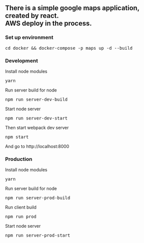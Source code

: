 <h2>
There is a simple google maps application, created by react.<br>
AWS deploy in the process.
</h2>
<h3>Set up environment</h3>
<pre>cd docker && docker-compose -p maps up -d --build</pre>
<h3>Development</h3>
Install node modules
<pre>yarn</pre>
Run server build for node
<pre>npm run server-dev-build</pre>
Start node server
<pre>npm run server-dev-start</pre>
Then start webpack dev server
<pre>npm start</pre>
And go to http://localhost:8000
<h3>Production</h3>
Install node modules
<pre>yarn</pre>
Run server build for node
<pre>npm run server-prod-build</pre>
Run client build
<pre>npm run prod</pre>
Start node server
<pre>npm run server-prod-start</pre>
